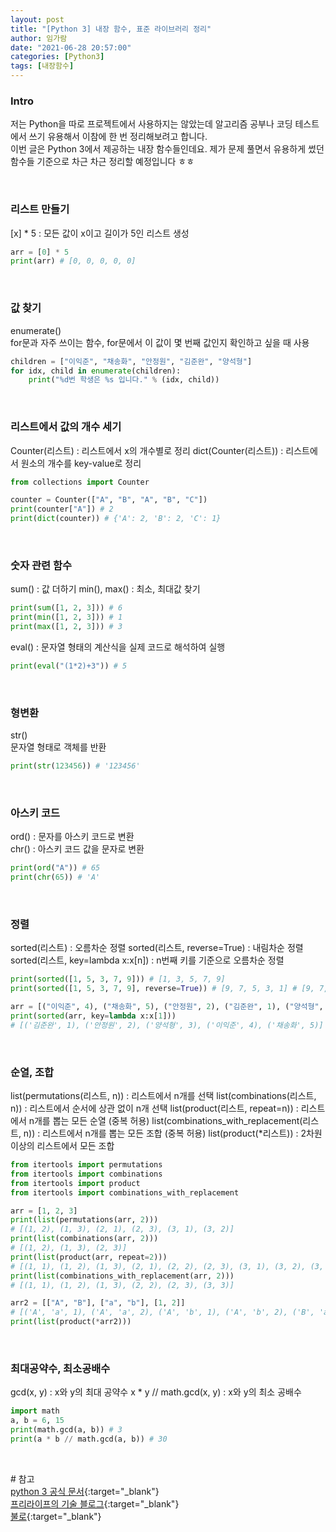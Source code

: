 ```yaml
---
layout: post
title: "[Python 3] 내장 함수, 표준 라이브러리 정리"
author: 임가람
date: "2021-06-28 20:57:00"
categories: [Python3]
tags: [내장함수]
---
```


### Intro
저는 Python을 따로 프로젝트에서 사용하지는 않았는데 알고리즘 공부나 코딩 테스트에서 쓰기 유용해서 이참에 한 번 정리해보려고 합니다.<br>
이번 글은 Python 3에서 제공하는 내장 함수들인데요. 제가 문제 풀면서 유용하게 썼던 함수들 기준으로 차근 차근 정리할 예정입니다 ㅎㅎ

<br>

### 리스트 만들기
[x] * 5 : 모든 값이 x이고 길이가 5인 리스트 생성
```python
arr = [0] * 5
print(arr) # [0, 0, 0, 0, 0]
```

<br>

### 값 찾기
enumerate()<br>
for문과 자주 쓰이는 함수, for문에서 이 값이 몇 번째 값인지 확인하고 싶을 때 사용
```python
children = ["이익준", "채송화", "안정원", "김준완", "양석형"]
for idx, child in enumerate(children):
    print("%d번 학생은 %s 입니다." % (idx, child))
```

<br>

### 리스트에서 값의 개수 세기
Counter(리스트) : 리스트에서 x의 개수별로 정리
dict(Counter(리스트)) : 리스트에서 원소의 개수를 key-value로 정리
```python
from collections import Counter

counter = Counter(["A", "B", "A", "B", "C"])
print(counter["A"]) # 2
print(dict(counter)) # {'A': 2, 'B': 2, 'C': 1}
```

<br>

### 숫자 관련 함수
sum() : 값 더하기
min(), max() : 최소, 최대값 찾기
```python
print(sum([1, 2, 3])) # 6
print(min([1, 2, 3])) # 1
print(max([1, 2, 3])) # 3
```
eval() : 문자열 형태의 계산식을 실제 코드로 해석하여 실행
```python
print(eval("(1*2)+3")) # 5
```

<br>

### 형변환
str()<br>
문자열 형태로 객체를 반환
```python
print(str(123456)) # '123456'
```

<br>

### 아스키 코드
ord() : 문자를 아스키 코드로 변환<br>
chr() : 아스키 코드 값을 문자로 변환
```python
print(ord("A")) # 65
print(chr(65)) # 'A'
```

<br>

### 정렬
sorted(리스트) : 오름차순 정렬
sorted(리스트, reverse=True) : 내림차순 정렬
sorted(리스트, key=lambda x:x[n]) : n번째 키를 기준으로 오름차순 정렬
```python
print(sorted([1, 5, 3, 7, 9])) # [1, 3, 5, 7, 9]
print(sorted([1, 5, 3, 7, 9], reverse=True)) # [9, 7, 5, 3, 1] # [9, 7, 5, 3, 1]

arr = [("이익준", 4), ("채송화", 5), ("안정원", 2), ("김준완", 1), ("양석형", 3)]
print(sorted(arr, key=lambda x:x[1]))
# [('김준완', 1), ('안정원', 2), ('양석형', 3), ('이익준', 4), ('채송화', 5)]
```

<br>

### 순열, 조합
list(permutations(리스트, n)) : 리스트에서 n개를 선택
list(combinations(리스트, n)) : 리스트에서 순서에 상관 없이 n개 선택
list(product(리스트, repeat=n)) : 리스트에서 n개를 뽑는 모든 순열 (중복 허용)
list(combinations_with_replacement(리스트, n)) : 리스트에서 n개를 뽑는 모든 조합 (중복 허용)
list(product(*리스트)) : 2차원 이상의 리스트에서 모든 조합
```python
from itertools import permutations
from itertools import combinations
from itertools import product
from itertools import combinations_with_replacement

arr = [1, 2, 3]
print(list(permutations(arr, 2)))
# [(1, 2), (1, 3), (2, 1), (2, 3), (3, 1), (3, 2)]
print(list(combinations(arr, 2)))
# [(1, 2), (1, 3), (2, 3)]
print(list(product(arr, repeat=2)))
# [(1, 1), (1, 2), (1, 3), (2, 1), (2, 2), (2, 3), (3, 1), (3, 2), (3, 3)]
print(list(combinations_with_replacement(arr, 2)))
# [(1, 1), (1, 2), (1, 3), (2, 2), (2, 3), (3, 3)]

arr2 = [["A", "B"], ["a", "b"], [1, 2]]
# [('A', 'a', 1), ('A', 'a', 2), ('A', 'b', 1), ('A', 'b', 2), ('B', 'a', 1), ('B', 'a', 2), ('B', 'b', 1), ('B', 'b', 2)]
print(list(product(*arr2)))
```

<br>

### 최대공약수, 최소공배수
gcd(x, y) : x와 y의 최대 공약수
x * y // math.gcd(x, y) : x와 y의 최소 공배수
```python
import math
a, b = 6, 15
print(math.gcd(a, b)) # 3
print(a * b // math.gcd(a, b)) # 30
```

<br>

\# 참고<br>
[python 3 공식 문서](https://docs.python.org/ko/3/library/functions.html){:target="_blank"}<br>
[프리라이프의 기술 블로그](https://freedeveloper.tistory.com/365){:target="_blank"}<br>
[불로](https://ourcstory.tistory.com/414){:target="_blank"}<br>
<br>


